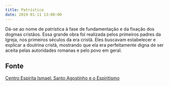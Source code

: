 ```yaml
---
title: Patrística
date: 2019-01-11 13:00:00
---
```


Dá-se ao nome de patrística à fase de fundamentação e da fixação dos dogmas cristãos. Essa grande obra foi realizada pelos primeiros padres da Igreja, nos primeiros séculos da era cristã. Eles buscavam estabelecer e explicar a doutrina cristã, mostrando que ela era perfeitamente digna de ser aceita pelas autoridades romanas e pelo povo em geral.

## Fonte
[Centro Espirita Ismael: Santo Agostinho e o Espiritismo](https://ceismael.com.br/filosofia/santo-agostinho-e-espiritismo.htm)

